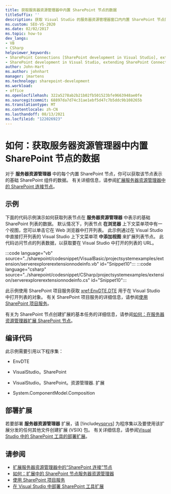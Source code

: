 ```yaml
---
title: 获取服务器资源管理器中内置 SharePoint 节点的数据
titleSuffix: ''
description: 获取 Visual Studio 的服务器资源管理器窗口内内置 SharePoint 节点的基础 SharePoint 的数据。
ms.custom: SEO-VS-2020
ms.date: 02/02/2017
ms.topic: how-to
dev_langs:
- VB
- CSharp
helpviewer_keywords:
- SharePoint Connections [SharePoint development in Visual Studio], extending a node
- SharePoint development in Visual Studio, extending SharePoint Connections node in Server Explorer
author: John-Hart
ms.author: johnhart
manager: jmartens
ms.technology: sharepoint-development
ms.workload:
- office
ms.openlocfilehash: 322a5278ab2b21b02fb501523bfe9663948ae0fe
ms.sourcegitcommit: 68897da7d74c31ae1ebf5d47c7b5ddc9b108265b
ms.translationtype: MT
ms.contentlocale: zh-CN
ms.lasthandoff: 08/13/2021
ms.locfileid: "122026923"
---
```

# <a name="how-to-get-data-for-a-built-in-sharepoint-node-in-server-explorer"></a>如何：获取服务器资源管理器中内置 SharePoint 节点的数据
  对于 **服务器资源管理器** 中的每个内置 SharePoint 节点，你可以获取该节点表示的基础 SharePoint 组件的数据。 有关详细信息，请参阅[扩展服务器资源管理器中的 SharePoint 连接节点](../sharepoint/extending-the-sharepoint-connections-node-in-server-explorer.md)。

## <a name="example"></a>示例
 下面的代码示例演示如何获取列表节点在 **服务器资源管理器** 中表示的基础 SharePoint 列表的数据。 默认情况下，列表节点 **在浏览器** 上下文菜单项中有一个视图，您可以单击它在 Web 浏览器中打开列表。 此示例通过在 Visual Studio 中直接打开列表的 Visual Studio 上下文菜单项 **中添加视图** 来扩展列表节点。 此代码访问节点的列表数据，以获取要在 Visual Studio 中打开的列表的 URL。

 :::code language="vb" source="../sharepoint/codesnippet/VisualBasic/projectsystemexamples/extension/serverexplorerextensionnodeinfo.vb" id="Snippet10":::
 :::code language="csharp" source="../sharepoint/codesnippet/CSharp/projectsystemexamples/extension/serverexplorerextensionnodeinfo.cs" id="Snippet10":::

 此示例使用 SharePoint 项目服务获取 <xref:EnvDTE.DTE> 用于在 Visual Studio 中打开列表的对象。 有关 SharePoint 项目服务的详细信息，请参阅[使用 SharePoint 项目服务](../sharepoint/using-the-sharepoint-project-service.md)。

 有关为 SharePoint 节点创建扩展的基本任务的详细信息，请参阅[如何：在服务器资源管理器扩展 SharePoint 节点](../sharepoint/how-to-extend-a-sharepoint-node-in-server-explorer.md)。

## <a name="compile-the-code"></a>编译代码
 此示例需要引用以下程序集：

- EnvDTE

- VisualStudio。SharePoint

- VisualStudio。SharePoint。资源管理器. 扩展

- System.ComponentModel.Composition

## <a name="deploy-the-extension"></a>部署扩展
 若要部署 **服务器资源管理器** 扩展，请 [!include[vsprvs](../sharepoint/includes/vsprvs-md.md)] 为程序集以及要使用该扩展分发的任何其他文件创建扩展 (VSIX) 包。 有关详细信息，请参阅[Visual Studio 中的 SharePoint 工具的部署扩展](../sharepoint/deploying-extensions-for-the-sharepoint-tools-in-visual-studio.md)。

## <a name="see-also"></a>请参阅
- [扩展服务器资源管理器中的“SharePoint 连接”节点](../sharepoint/extending-the-sharepoint-connections-node-in-server-explorer.md)
- [如何：扩展中的 SharePoint 节点服务器资源管理器](../sharepoint/how-to-extend-a-sharepoint-node-in-server-explorer.md)
- [使用 SharePoint 项目服务](../sharepoint/using-the-sharepoint-project-service.md)
- [在 Visual Studio 中部署 SharePoint 工具扩展](../sharepoint/deploying-extensions-for-the-sharepoint-tools-in-visual-studio.md)
